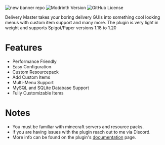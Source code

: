 ![new banner repo](https://github.com/user-attachments/assets/d0792274-15a9-4c86-b276-7079fe01e5c7)
![Modrinth Version](https://img.shields.io/modrinth/v/delivery?style=for-the-badge)
![GitHub License](https://img.shields.io/github/license/VedantMulay/Delivery?style=for-the-badge)

Delivery Master takes your boring delivery GUIs into something cool looking menus with custom item support and many more. The plugin is very light in weight and supports Spigot/Paper versions 1.18 to 1.20


# Features
- Performance Friendly
- Easy Configuration
- Custom Resourcepack
- Add Custom Items
- Multi-Menu Support
- MySQL and SQLite Database Support
- Fully Customizable Items

# Notes
- You must be familiar with minecraft servers and resource packs.
- If you are having issues with the plugin reach out to me via Discord.
- More info can be found on the plugin's [documentation](https://docs.vedant.lol/delivery) page.



